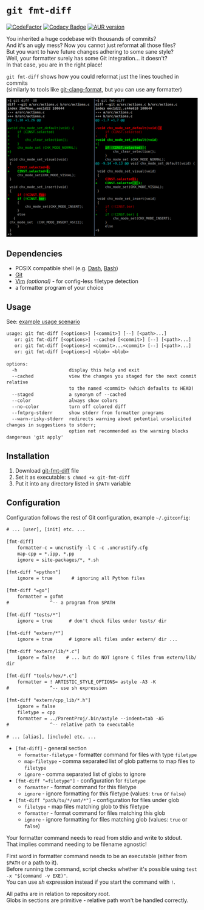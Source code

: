 `git fmt-diff`
==============

[![CodeFactor](https://www.codefactor.io/repository/github/jorengarenar/git-fmt-diff/badge)](https://www.codefactor.io/repository/github/jorengarenar/git-fmt-diff)
[![Codacy Badge](https://app.codacy.com/project/badge/Grade/668fa22e10dc4e029075604acc80cd08)](https://app.codacy.com/gh/Jorengarenar/git-fmt-diff/dashboard?utm_source=gh&utm_medium=referral&utm_content=&utm_campaign=Badge_grade)
[![AUR version](https://img.shields.io/aur/version/git-fmt-diff)](https://aur.archlinux.org/packages/git-fmt-diff)

You inherited a huge codebase with thousands of commits?  
And it's an ugly mess? Now you cannot just reformat all those files?  
But you want to have future changes adhering to some sane style?  
Well, your formatter surely has some Git integration... it doesn't?  
In that case, you are in the right place!  

`git fmt-diff` shows how you could reformat just the lines touched in commits  
(similarly to tools like [git-clang-format](https://clang.llvm.org/docs/ClangFormat.html#git-integration), but you can use any formatter)

![screenshot](screenshot.png)

## Dependencies

* POSIX compatible shell (e.g. [Dash](http://gondor.apana.org.au/~herbert/dash/), [Bash](https://www.gnu.org/software/bash/))
* [Git](https://git-scm.com/)
* [Vim](https://www.vim.org/) _(optional)_ - for config-less filetype detection
* a formatter program of your choice

## Usage

See: [example usage scenario](scenario.md)

```
usage: git fmt-diff [<options>] [<commit>] [--] [<path>...]
   or: git fmt-diff [<options>] --cached [<commit>] [--] [<path>...]
   or: git fmt-diff [<options>] <commit>...<commit> [--] [<path>...]
   or: git fmt-diff [<options>] <blob> <blob>

options:
  -h                   display this help and exit
  --cached             view the changes you staged for the next commit relative
                       to the named <commit> (which defaults to HEAD)
  --staged             a synonym of --cached
  --color              always show colors
  --no-color           turn off colored diff
  --fmtprg-stderr      show stderr from formatter programs
  --warn-risky-stderr  redirects warning about potential unsolicited changes in suggestions to stderr;
                       option not recommended as the warning blocks dangerous 'git apply'
```

## Installation

1. Download [git-fmt-diff](https://raw.githubusercontent.com/Jorengarenar/git-fmt-diff/master/git-fmt-diff) file
2. Set it as executable: `$ chmod +x git-fmt-diff`
3. Put it into any directory listed in `$PATH` variable

## Configuration

Configuration follows the rest of Git configuration, example `~/.gitconfig`:
```gitconfig
# ... [user], [init] etc. ...

[fmt-diff]
    formatter-c = uncrustify -l C -c .uncrustify.cfg
    map-cpp = *.ipp, *.pp
    ignore = site-packages/*, *.sh

[fmt-diff "=python"]
    ignore = true       # ignoring all Python files

[fmt-diff "=go"]
    formatter = gofmt
#               ^-- a program from $PATH

[fmt-diff "tests/*"]
    ignore = true      # don't check files under tests/ dir

[fmt-diff "extern/*"]
    ignore = true      # ignore all files under extern/ dir ...

[fmt-diff "extern/lib/*.c"]
    ignore = false    # ... but do NOT ignore C files from extern/lib/ dir

[fmt-diff "tools/hex/*.c"]
    formatter = ! ARTISTIC_STYLE_OPTIONS= astyle -A3 -K
#               ^-- use sh expression

[fmt-diff "extern/cpp_lib/*.h"]
    ignore = false
    filetype = cpp
    formatter = ../ParentProj/.bin/astyle --indent=tab -A5
#               ^-- relative path to executable

# ... [alias], [include] etc. ...
```

* `[fmt-diff]` - general section
  * `formatter-filetype` - formatter command for files with type `filetype`
  * `map-filetype` - comma separated list of glob patterns to map files to `filetype`
  * `ignore` - comma separated list of globs to ignore
* `[fmt-diff "=filetype"]` - configuration for `filetype`
  * `formatter` - format command for this filetype
  * `ignore` - ignore formatting for this filetype (values: `true` or `false`)
* `[fmt-diff "path/to/*/smt/*"]` - configuration for files under glob
  * `filetype` - map files matching glob to this filetype
  * `formatter` - format command for files matching this glob
  * `ignore` - ignore formatting for files matching glob (values: `true` or `false`)

Your formatter command needs to read from stdio and write to stdout.  
That implies command needing to be filename agnostic!

First word in formatter command needs to be an executable (either from `$PATH` or a path to it).  
Before running the command, script checks whether it's possible using `test -x "$(command -v EXE)"`.  
You can use _sh_ expression instead if you start the command with `!`.

All paths are in relation to repository root.  
Globs in sections are primitive - relative path won't be handled correctly.
